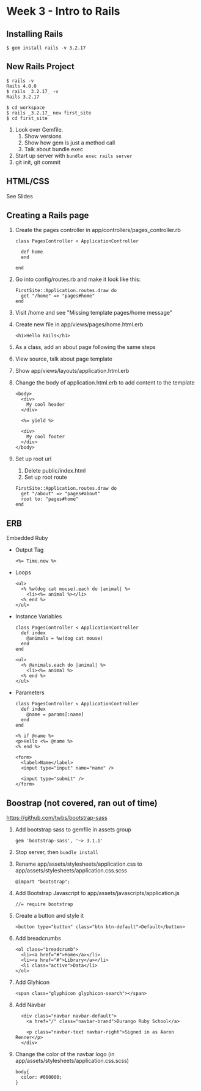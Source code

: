# Week 3 - Intro to Rails

## Installing Rails

```
$ gem install rails -v 3.2.17

```

## New Rails Project

```
$ rails -v
Rails 4.0.0
$ rails _3.2.17_ -v
Rails 3.2.17

$ cd workspace
$ rails _3.2.17_ new first_site
$ cd first_site
```

1. Look over Gemfile.
    1. Show versions
    2. Show how gem is just a method call
    3. Talk about bundle exec
2. Start up server with `bundle exec rails server`
3. git init, git commit

## HTML/CSS

See Slides

## Creating a Rails page

1. Create the pages controller in app/controllers/pages_controller.rb

    ```
    class PagesController < ApplicationController

      def home
      end

    end
    ```
2. Go into config/routes.rb and make it look like this:

    ```
    FirstSite::Application.routes.draw do
      get "/home" => "pages#home"
    end
    ```
3. Visit /home and see "Missing template pages/home message"
4. Create new file in app/views/pages/home.html.erb

    ```
    <h1>Hello Rails</h1>
    ```
5. As a class, add an about page following the same steps
6. View source, talk about page template
7. Show app/views/layouts/application.html.erb
8. Change the body of application.html.erb to add content to the template

    ```
    <body>
      <div>
        My cool header
      </div>

      <%= yield %>

      <div>
        My cool footer
      </div>
    </body>
    ```
9. Set up root url
    1. Delete public/index.html
    2. Set up root route
    ```
    FirstSite::Application.routes.draw do
      get "/about" => "pages#about"
      root to: "pages#home"
    end
    ```

## ERB

Embedded Ruby

* Output Tag

  ```
  <%= Time.now %>
  ```
* Loops

  ```
  <ul>
    <% %w(dog cat mouse).each do |animal| %>
      <li><%= animal %></li>
    <% end %>
  </ul>
  ```
* Instance Variables

  ```
  class PagesController < ApplicationController
    def index
      @animals = %w(dog cat mouse)
    end
  end
  ```

  ```
  <ul>
    <% @animals.each do |animal| %>
      <li><%= animal %>
    <% end %>
  </ul>
  ```
* Parameters

    ```
    class PagesController < ApplicationController
      def index
        @name = params[:name]
      end
    end
    ```
    ```
    <% if @name %>
    <p>Hello <%= @name %>
    <% end %>

    <form>
      <label>Name</label>
      <input type="input" name="name" />

      <input type="submit" />
    </form>
    ```



## Boostrap (not covered, ran out of time)

https://github.com/twbs/bootstrap-sass

1. Add bootstrap sass to gemfile in assets group

    ```
    gem 'bootstrap-sass', '~> 3.1.1'
    ```
2. Stop server, then `bundle install`
3. Rename app/assets/stylesheets/application.css to app/assets/stylesheets/application.css.scss

    ```
    @import "bootstrap";
    ```
4. Add Bootstrap Javascript to app/assets/javascripts/application.js

    ```
    //= require bootstrap
    ```
5. Create a button and style it

    ```
    <button type="button" class="btn btn-default">Default</button>
    ```
6. Add breadcrumbs

    ```
    <ol class="breadcrumb">
      <li><a href="#">Home</a></li>
      <li><a href="#">Library</a></li>
      <li class="active">Data</li>
    </ol>
    ```
7. Add Glyhicon

    ```
    <span class="glyphicon glyphicon-search"></span>
    ```
8. Add Navbar

    ```
      <div class="navbar navbar-default">
        <a href="/" class="navbar-brand">Durango Ruby School</a>

        <p class="navbar-text navbar-right">Signed in as Aaron Renner</p>
      </div>
    ```
9. Change the color of the navbar logo (in app/assets/stylesheets/application.css.scss)

    ```
    body{
      color: #660000;
    }
    ```
